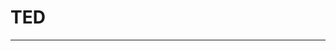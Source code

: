 
  # TED
  ---

  <Common-LinkList :linkList='{"name":"TED","item":[{"link":"https://www.ted.com","icon":"https://www.ted.com/favicon.ico","text":"TED"},{"link":"https://www.yxgapp.com/","icon":"http://img.ilxdh.com/navig/2020-02-02/1580618287_4149.png?auth_key=1589426512-40868ce5b2e65bf9aa9805c9da66c4fc1bf76aa3-0-42c5e3c867eb4a32ce51cfb1952bffd9","text":"译学馆"},{"link":"https://www.ximalaya.com/waiyu/4085346/","icon":"https://www.ximalaya.com/favicon.ico","text":"同步TED官网+字幕"},{"link":"https://www.ixigua.com/home/6317831772/video/","icon":"https://www.ixigua.com/favicon.ico","text":"TED官方-西瓜视频"},{"link":"http://search.bilibili.com/upuser?keyword=TED&page=1&order=fans&order_sort=0","icon":"http://search.bilibili.com/favicon.ico","text":"TED-B站"},{"link":"https://open.163.com/ted/","icon":"https://open.163.com/favicon.ico","text":"TED-网易公开课"},{"link":"https://space.bilibili.com/2272475/video","icon":"https://space.bilibili.com/favicon.ico","text":"六季TED演讲集"},{"link":"https://i.youku.com/i/UNDQ3MTU0MDI4/videos","icon":"http://img.ilxdh.com/navig/2020-02-02/1580627838_223.png?auth_key=1589426512-ac534dfeb2573bad15f29dbd782533c324bd3269-0-0579ba77540de0be705d6cf4026be920","text":"TED官方-优酷"},{"link":"https://weibo.com/tedtochina","icon":"https://weibo.com/favicon.ico","text":"TEDtoChina"},{"link":"http://v.qq.com/vplus/ted","icon":"http://v.qq.com/favicon.ico","text":"TED-腾讯视频"},{"link":"http://id.tudou.com/i/UNDQ3MTU0MDI4/videos","icon":"http://id.tudou.com/favicon.ico","text":"TED官方-土豆"},{"link":"http://open.sina.com.cn/school/id_57/","icon":"http://open.sina.com.cn/favicon.ico","text":"TED-新浪公开课"},{"link":"https://www.acfun.cn/a/aa5002167","icon":"https://www.acfun.cn/favicon.ico","text":"TED-A站"}]}'/>
  